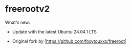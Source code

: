 # freerootv2

What's new:
- Update with the latest Ubuntu 24.04.1 LTS

- Original fork by [https://github.com/foxytouxxx/freeroot]
